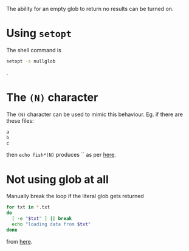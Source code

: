 The ability for an empty glob to return no results can be turned on.

# Using `setopt`

The shell command is

```sh
setopt -s nullglob
```

.

# The `(N)` character

The `(N)` character can be used to mimic this behaviour.
Eg. if there are these files:

```txt
a
b
c
```

then `echo fish*(N)` produces `` as per [here](https://unix.stackexchange.com/questions/26805/how-to-silently-get-an-empty-string-from-a-glob-pattern-with-no-matches).

# Not using glob at all

Manually break the loop if the literal glob gets returned

```sh
for txt in *.txt
do
  [ -e "$txt" ] || break
  echo "loading data from $txt"
done
```

from [here](https://superuser.com/questions/519374/how-to-handle-bash-matching-when-there-are-no-matches).
